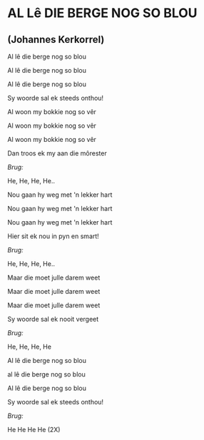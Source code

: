 # AL Lê DIE BERGE NOG SO BLOU
## (Johannes Kerkorrel)

Al lê die berge nog so blou

Al lê die berge nog so blou

Al lê die berge nog so blou

Sy woorde sal ek steeds onthou!


Al woon my bokkie nog so vêr

Al woon my bokkie nog so vêr

Al woon my bokkie nog so vêr

Dan troos ek my aan die môrester


_Brug:_

He, He, He, He..


Nou gaan hy weg met 'n lekker hart

Nou gaan hy weg met 'n lekker hart

Nou gaan hy weg met 'n lekker hart

Hier sit ek nou in pyn en smart!


_Brug:_

He, He, He, He..


Maar die moet julle darem weet

Maar die moet julle darem weet

Maar die moet julle darem weet

Sy woorde sal ek nooit vergeet


_Brug:_

He, He, He, He


Al lê die berge nog so blou

al lê die berge nog so blou

Al lê die berge nog so blou

Sy woorde sal ek steeds onthou!


_Brug:_

He He He He (2X)

